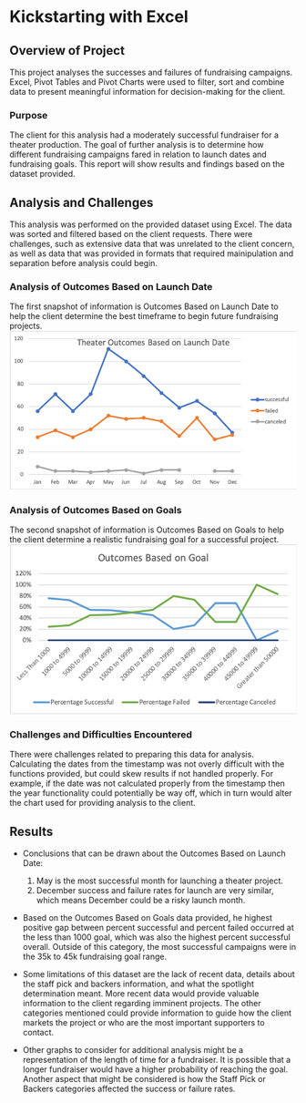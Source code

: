 # Kickstarting with Excel

## Overview of Project
This project analyses the successes and failures of fundraising campaigns. Excel, Pivot Tables and Pivot Charts were used to filter, sort and combine data to present meaningful information for decision-making for the client.
### Purpose
The client for this analysis had a moderately successful fundraiser for a theater production. The goal of further analysis is to determine how different fundraising campaigns fared in relation to launch dates and fundraising goals. This report will show results and findings based on the dataset provided.
## Analysis and Challenges
This analysis was performed on the provided dataset using Excel. The data was sorted and filtered based on the client requests. There were challenges, such as extensive data that was unrelated to the client concern, as well as data that was provided in formats that required mainipulation and separation before analysis could begin.
### Analysis of Outcomes Based on Launch Date
The first snapshot of information is Outcomes Based on Launch Date to help the client determine the best timeframe to begin future fundraising projects.
![Outcomes Based on Launch Date](https://github.com/jkannis/kickstarter-analysis/blob/main/resources/Theater_Outcomes_vs_Launch.png)
### Analysis of Outcomes Based on Goals
The second snapshot of information is Outcomes Based on Goals to help the client determine a realistic fundraising goal for a successful project.
![Outcomes Based on Goals](https://github.com/jkannis/kickstarter-analysis/blob/main/resources/Outcomes_vs_Goals.png)
### Challenges and Difficulties Encountered
There were challenges related to preparing this data for analysis. Calculating the dates from the timestamp was not overly difficult with the functions provided, but could skew results if not handled properly. For example, if the date was not calculated properly from the timestamp then the year functionality could potentially be way off, which in turn would alter the chart used for providing analysis to the client.

## Results
- Conclusions that can be drawn about the Outcomes Based on Launch Date:
    1. May is the most successful month for launching a theater project.
    2. December success and failure rates for launch are very similar, which means December could be a risky launch month.

- Based on the Outcomes Based on Goals data provided, he highest positive gap between percent successful and percent failed occurred at the less than 1000 goal, which was also the highest percent successful overall. Outside of this category, the most successful campaigns were in the 35k to 45k fundraising goal range.

- Some limitations of this dataset are the lack of recent data, details about the staff pick and backers information, and what the spotlight determination meant. More recent data would provide valuable information to the client regarding imminent projects. The other categories mentioned could provide information to guide how the client markets the project or who are the most important supporters to contact.

- Other graphs to consider for additional analysis might be a representation of the length of time for a fundraiser. It is possible that a longer fundraiser would have a higher probability of reaching the goal. Another aspect that might be considered is how the Staff Pick or Backers categories affected the success or failure rates.